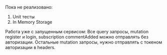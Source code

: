 Пока не реализовано:
1. Unit тесты
2. In Memory Storage

Работа уже с запущенным сервисом:
Все query запросы, mutation register и login, subscription commentAdded можно отправлять без авторизации.
Остальные mutation запросы, нужно отправлять с токеном авторизации в headers. 
